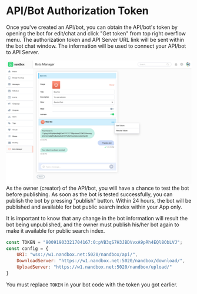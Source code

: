 # **API/Bot Authorization Token**

Once you&#39;ve created an API/bot, you can obtain the API/bot&#39;s token by opening the bot for edit/chat and click "Get token" from top right overflow menu. The authorization token and API Server URL link will be sent within the bot chat window. The information will be used to connect your API/bot to API Server.

![](../images/image011.png)
As the owner (creator) of the API/bot, you will have a chance to test the bot before publishing. As soon as the bot is tested successfully, you can publish the bot by pressing "publish" button. Within 24 hours, the bot will be published and available for bot public search index within your App only.

It is important to know that any change in the bot information will result the bot being unpublished, and the owner must publish his/her bot again to make it available for public search index.

```javascript
const TOKEN = "90091903321704167:0:pVB3qS7H3JBDVvxA9pRh4EQl8ObLVJ";
const config = {
    URI: "wss://w1.nandbox.net:5020/nandbox/api/",
    DownloadServer: "https://w1.nandbox.net:5020/nandbox/download/",
    UploadServer: "https://w1.nandbox.net:5020/nandbox/upload/"
}
```

<aside class="notice">
You must replace <code>TOKEN</code> in your bot code with the token you got earlier.
</aside>


